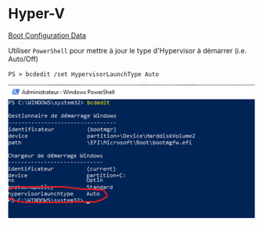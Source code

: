 # Hyper-V


[Boot Configuration Data](https://docs.microsoft.com/en-us/windows-hardware/manufacture/desktop/bcdedit-command-line-options)

Utiliser `PowerShell` pour mettre à jour le type d'Hypervisor à démarrer (i.e. Auto/Off)

```
PS > bcdedit /set HypervisorLaunchType Auto
```

![image](images/bcedit-auto.png)
